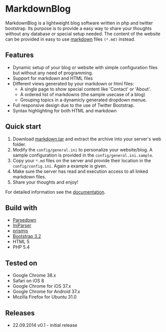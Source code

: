 <!--
	author = <a href="https://github.com/phgamper" target="_blank">phgamper</a>
	published = 2014-09-28
	categories = markdown blog;readme
	meta = description => README.md of MarkdownBlog
	meta = keywords => markdown,readme
	meta = author => phgamper
	meta = copyright => GPL v3.0 License
	meta = viewport => width=device-width, initial-scale=1.0
-->

# MarkdownBlog

MarkdownBlog is a lightweight blog software written in php and twitter bootstrap. Its purpose is to provide a easy way to share your thoughts without any database or special setup needed.
The content of the website can be provided in easy to use [markdown](http://de.wikipedia.org/wiki/Markdown) files `(*.md)` instead. 

## Features
- Dynamic setup of your blog or website with simple configuration files but without any need of programming.
- Support for markdown and HTML files
- Different views generated by your markdown or html files:
  - A single page to show special content like 'Contact' or 'About'.
  - A ordered list of markdowns (the sample usecase of a blog)
  - Grouping topics in a dynamicly generated dropdown menue.
- Full responsive design due to the use of Twitter Bootstrap.
- Syntax highlighting for both HTML and markdown

## Quick start

1. Download [markdown.tar](https://github.com/phgamper/markdown_blog/releases) and extract the archive into your server's web folder. 
2. Modify the `config/general.ini` to personalize your website/blog. A sample configuration is provided in the `config/general.ini.sample`.
3. Copy your `*.md` files on the server and provide their location in the `config/config.ini`. Again a example is given. 
4. Make sure the server has read and execution access to all linked markdown files.
5. Share your thoughts and enjoy!

For detailed information see the [documentation](https://github.com/phgamper/markdown_blog/blob/master/doc.md).

## Build with

- [Parsedown](http://parsedown.org)
- [IniParser](https://github.com/austinhyde/IniParser)
- [prismjs](http://prismjs.com/index.html)
- [Bootstrap 3.2](http://getbootstrap.com)
- HTML 5
- PHP 5.4

## Tested on

- Google Chrome 38.x
- Safari on iOS 8
- Google Chrome for iOS 37.x
- Google Chrome for Android 37.x
- Mozilla Firefox for Ubuntu 31.0

## Releases

- 22.09.2014  v0.1 - initial release
